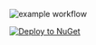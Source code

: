 ![example workflow](https://github.com/eniskurtayyilmaz/iParaClientService/actions/workflows/main.yml/badge.svg)

[![Deploy to NuGet](https://github.com/eniskurtayyilmaz/iParaClientService/actions/workflows/nuget.yml/badge.svg)](https://github.com/eniskurtayyilmaz/iParaClientService/actions/workflows/nuget.yml)